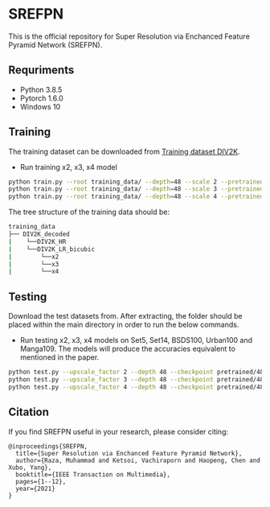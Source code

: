 # SREFPN

This is the official repository for Super Resolution via Enchanced Feature Pyramid Network (SREFPN).

## Requriments

- Python 3.8.5
- Pytorch 1.6.0
- Windows 10

## Training

The training dataset can be downloaded from [Training dataset DIV2K](https://data.vision.ee.ethz.ch/cvl/DIV2K/).
* Run training x2, x3, x4 model
```bash
python train.py --root training_data/ --depth=48 --scale 2 --pretrained pretrained/48/epoch_730_x2.pth
python train.py --root training_data/ --depth=48 --scale 3 --pretrained pretrained/48/epoch_786_x3.pth
python train.py --root training_data/ --depth=48 --scale 4 --pretrained pretrained/48/epoch_772_x4.pth
```
The tree structure of the training data should be:

```bash
training_data
├── DIV2K_decoded
|    └──DIV2K_HR
|    └──DIV2K_LR_bicubic
|        └──x2
|        └──x3
|        └──x4
```

## Testing

Download the test datasets from. After extracting, the folder should be placed within the main directory in order to run the below commands.
* Run testing x2, x3, x4 models on Set5, Set14, BSDS100, Urban100 and Manga109. The models will produce the accuracies equivalent to mentioned in the paper.
```bash
python test.py --upscale_factor 2 --depth 48 --checkpoint pretrained/48/epoch_730_x2.pth
python test.py --upscale_factor 3 --depth 48 --checkpoint pretrained/48/epoch_786_x3.pth
python test.py --upscale_factor 4 --depth 48 --checkpoint pretrained/48/epoch_772_x4.pth
```

## Citation

If you find SREFPN useful in your research, please consider citing:

```
@inproceedings{SREFPN,
  title={Super Resolution via Enchanced Feature Pyramid Network},
  author={Raza, Muhammad and Ketsoi, Vachiraporn and Haopeng, Chen and Xubo, Yang},
  booktitle={IEEE Transaction on Multimedia},
  pages={1--12},
  year={2021}
}
```
